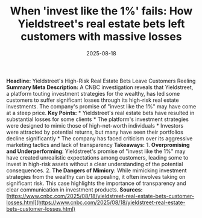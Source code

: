 ﻿---
title: 'When ''invest like the 1%'' fails: How Yieldstreet''s real estate bets left
  customers with massive losses'
date: '2025-08-18'
category: Markets
image: "/images/generated/briefs/2025-08-18/when invest like the 1 fails how yieldstreets real estate be.svg"

summary: ''
slug: when invest like the 1 fails how yieldstreets real estate be
source_urls:
- https://www.cnbc.com/2025/08/18/yieldstreet-real-estate-bets-customer-losses.html
seo:
  title: 'When ''invest like the 1%'' fails: How Yieldstreet''s real estate bets left
    customers with massive losses | Hash n Hedge'
  description: ''
  keywords:
  - news
  - markets
  - brief
---

**Headline:** Yieldstreet's High-Risk Real Estate Bets Leave Customers Reeling  **Summary Meta Description:** A CNBC investigation reveals that Yieldstreet, a platform touting investment strategies for the wealthy, has led some customers to suffer significant losses through its high-risk real estate investments. The company's promise of "invest like the 1%" may have come at a steep price.  **Key Points:**  * Yieldstreet's real estate bets have resulted in substantial losses for some clients * The platform's investment strategies were designed to mimic those of high-net-worth individuals * Investors were attracted by potential returns, but many have seen their portfolios decline significantly * The company has faced criticism over its aggressive marketing tactics and lack of transparency  **Takeaways:**  1. **Overpromising and Underperforming**: Yieldstreet's promise of "invest like the 1%" may have created unrealistic expectations among customers, leading some to invest in high-risk assets without a clear understanding of the potential consequences. 2. **The Dangers of Mimicry**: While mimicking investment strategies from the wealthy can be appealing, it often involves taking on significant risk. This case highlights the importance of transparency and clear communication in investment products.  **Sources:** [https://www.cnbc.com/2025/08/18/yieldstreet-real-estate-bets-customer-losses.html](https://www.cnbc.com/2025/08/18/yieldstreet-real-estate-bets-customer-losses.html) 
